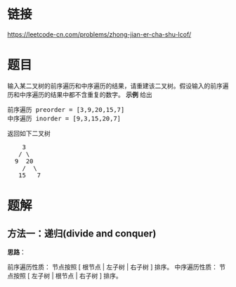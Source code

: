 # 链接
https://leetcode-cn.com/problems/zhong-jian-er-cha-shu-lcof/

# 题目
输入某二叉树的前序遍历和中序遍历的结果，请重建该二叉树。假设输入的前序遍历和中序遍历的结果中都不含重复的数字。
**示例**
给出
<pre>
前序遍历 preorder = [3,9,20,15,7]
中序遍历 inorder = [9,3,15,20,7]
</pre>
返回如下二叉树
<pre>
    3
   / \
  9  20
    /  \
   15   7
</pre>

# 题解
## 方法一：递归(divide and conquer)
**思路**：

前序遍历性质： 节点按照 [ 根节点 | 左子树 | 右子树 ] 排序。
中序遍历性质： 节点按照 [ 左子树 | 根节点 | 右子树 ] 排序。
